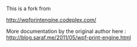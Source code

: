 This is a fork from

http://wpfprintengine.codeplex.com/

More documentation by the original author here : http://blog.saraf.me/2011/05/wpf-print-engine.html